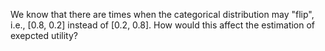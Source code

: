 We know that there are times when the categorical distribution may "flip", i.e., [0.8, 0.2] instead of [0.2, 0.8]. How would this affect the estimation of exepcted utility?
